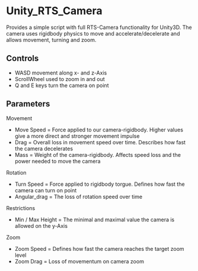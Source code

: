 # Unity_RTS_Camera

Provides a simple script with full RTS-Camera functionality for Unity3D. 
The camera uses rigidbody physics to move and accelerate/decelerate and allows movement, turning and zoom.

## Controls ##

- WASD movement along x- and z-Axis
- ScrollWheel used to zoom in and out
- Q and E keys turn the camera on point

## Parameters ##

Movement
- Move Speed = Force applied to our camera-rigidbody. Higher values give a more direct and stronger movement impulse
- Drag = Overall loss in movement speed over time. Describes how fast the camera decelerates
- Mass = Weight of the camera-rigidbody. Affects speed loss and the power needed to move the camera

Rotation
- Turn Speed = Force applied to rigidbody torgue. Defines how fast the camera can turn on point
- Angular_drag = The loss of rotation speed over time

Restrictions
- Min / Max Height = The minimal and maximal value the camera is allowed on the y-Axis

Zoom
- Zoom Speed = Defines how fast the camera reaches the target zoom level 
- Zoom Drag = Loss of movementum on camera zoom
